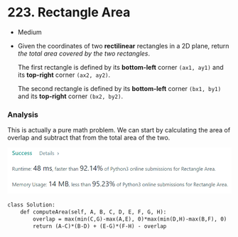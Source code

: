# 223. Rectangle Area

* Medium
*   Given the coordinates of two **rectilinear** rectangles in a 2D plane, return _the total area covered by the two rectangles_.

    The first rectangle is defined by its **bottom-left** corner `(ax1, ay1)` and its **top-right** corner `(ax2, ay2)`.

    The second rectangle is defined by its **bottom-left** corner `(bx1, by1)` and its **top-right** corner `(bx2, by2)`.

### Analysis&#x20;

This is actually a pure math problem. We can start by calculating the area of overlap and subtract that from the total area of the two.&#x20;

![](<../.gitbook/assets/image (21) (1) (1).png>)

```
class Solution:
    def computeArea(self, A, B, C, D, E, F, G, H):
        overlap = max(min(C,G)-max(A,E), 0)*max(min(D,H)-max(B,F), 0)
        return (A-C)*(B-D) + (E-G)*(F-H) - overlap
```
